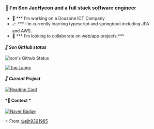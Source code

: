 ### 🔆 I'm Son JaeHyeon and a full stack software engineer

- 🌊  *** I'm working on a Douzone ICT Company
- 📈  *** I'm currently learning typescript and springboot including JPA and AWS.
- 👯  *** I'm looking to collaborate on web/app projects.*** 

#### *👾 Son GitHub status*
![son's Github Status](https://github-readme-stats.vercel.app/api?username=sjh9391985&bg_color=30,e96443,904e95&title_color=fff&text_color=fff)  

[![Top Langs](https://github-readme-stats.vercel.app/api/top-langs/?username=sjh9391985&layout=compact&bg_color=fff&title_color=ff5f6d&text_color=ff5f6d)](https://github.com/sjh9391985/github-readme-stats) 

#### *👾 Current Project*
[![Readme Card](https://github.com/sjh9391985/springboot_aws&bg_color=30,ff5f6d,ffc371&title_color=fff&text_color=fff)]([https://github.com/sookm/clonemate-front](https://github.com/sjh9391985/springboot_aws)) 

#### *👾 Contect *
[![Naver Badge](https://img.shields.io/badge/Gmail-d14836?style=flat-square&logo=Gmail&logoColor=white&link=mailto:sjh9391985@gmail.com)](mailto:sjh9391985@gmail.com) 



⭐️ From [@sjh9391985](https://github.com/sjh9391985)
